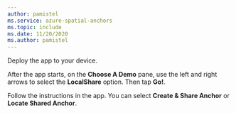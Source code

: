 ```yaml
---
author: pamistel
ms.service: azure-spatial-anchors
ms.topic: include
ms.date: 11/20/2020
ms.author: pamistel
---
```


Deploy the app to your device. 

After the app starts, on the **Choose A Demo** pane, use the left and right arrows to select the **LocalShare** option. Then tap **Go!**. 

Follow the instructions in the app. You can select **Create & Share Anchor** or **Locate Shared Anchor**.
